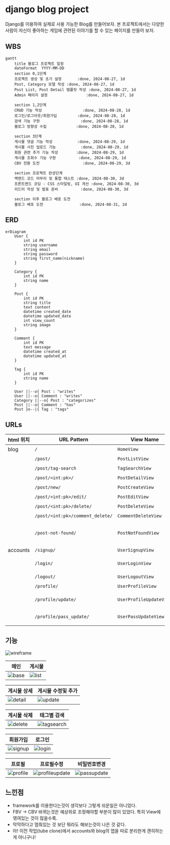 # django blog project

 Django를 이용하여 실제로 사용 가능한 Blog를 만들어보자.
 본 프로젝트에서는 다양한 사람이 자신이 좋아하는 게임에 관련된 이야기를 할 수 있는 페이지를 만들어 보자.

## WBS
```mermaid
gantt
    title 블로그 프로젝트 일정
    dateFormat  YYYY-MM-DD
    section 0,1단계
    프로젝트 생성 및 초기 설정       :done, 2024-08-27, 1d
    Post, Category 모델 작성 :done, 2024-08-27, 1d
    Post List, Post Detail 템플릿 작성 :done, 2024-08-27, 1d
    Admin 페이지 설정                 :done, 2024-08-27, 1d

    section 1,2단계
    CRUD 기능 작성                  :done, 2024-08-28, 1d
    로그인/로그아웃/회원가입         :done, 2024-08-28, 1d
    검색 기능 구현                  :done, 2024-08-28, 1d
    블로그 방향성 수립             :done, 2024-08-28, 1d

    section 3단계
    게시물 댓글 기능 작성           :done, 2024-08-29, 1d
    게시물 사진 업로드 기능           :done, 2024-08-29, 1d
    회원 관련 추가 기능 작성        :done, 2024-08-29, 1d
    게시물 조회수 기능 구현          :done, 2024-08-29, 1d
    CBV 전환 도전                   :done, 2024-08-29, 3d

    section 프로젝트 완성단계
    백엔드 코드 마무리 및 통합 테스트 :done, 2024-08-30, 3d
    프론트엔드 코딩 - CSS 스타일링, UI 개선 :done, 2024-08-30, 3d
    리드미 작성 및 발표 준비          :done, 2024-08-30, 3d

    section 이후 블로그 배포 도전
    블로그 배포 도전                :done, 2024-08-31, 2d
```

## ERD

```mermaid
erDiagram
    User {
        int id PK
        string username
        string email
        string password
        string first_name(nickname)
    }
    
    Category {
        int id PK
        string name
    }

    Post {
        int id PK
        string title
        text content
        datetime created_date
        datetime updated_date
        int view_count
        string image
    }

    Comment {
        int id PK
        text message
        datetime created_at
        datetime updated_at
    }

    Tag {
        int id PK
        string name
    }

    User ||--o{ Post : "writes"
    User ||--o{ Comment : "writes"
    Category ||--o{ Post : "categorizes"
    Post ||--o{ Comment : "has"
    Post }o--|{ Tag : "tags"
```
## URLs

|html 위치   | URL Pattern                       | View Name               | Description                                        |
|---------|-----------------------------------|-------------------------|----------------------------------------------------|
|blog    | `/`                               | `HomeView`              | 메인 페이지                                         |
|         | `/post/`                          | `PostListView`          | 게시물 목록                                         |
|         | `/post/tag-search`                | `TagSearchView`         | 태그별 검색                                         |
|         | `/post/<int:pk>/`                 | `PostDetailView`        | 게시물 상세                                         |
|         | `/post/new/`                      | `PostCreateView`        | 게시물 작성                                         |
|         | `/post/<int:pk>/edit/`            | `PostEditView`          | 게시물 수정                                         |
|         | `/post/<int:pk>/delete/`          | `PostDeleteView`        | 게시물 삭제                                         |
|         | `/post/<int:pk>/comment_delete/`  | `CommentDeleteView`     | 댓글 삭제                                           |
|         | `/post-not-found/`                | `PostNotFoundView`      | 게시물을 찾을 수 없는 경우 표시                      |
|accounts| `/signup/`                        | `UserSignupView`        | 회원가입                                            |
|         | `/login/`                         | `UserLoginView`         | 로그인 페이지                                       |
|         | `/logout/`                        | `UserLogoutView`        | 로그아웃                                            |
|         | `/profile/`                       | `UserProfileView`       | 유저 프로필                                         |
|         | `/profile/update/`                | `UserProfileUpdateView` | 프로필 정보 수정                                    |
|         | `/profile/pass_update/`           | `UserPassUpdateView`    | 비밀번호 변경                                       |


## 기능

![wireframe](.\img\wireframe.PNG)

|메인|게시물|
|-|-|
|![base](.\img\home.PNG)|![list](.\img\posts.PNG)|

|게시물 상세|게시물 수정및 추가|
|-|-|
|![detail](.\img\detail.PNG)|![update](.\img\update.PNG)|

|게시물 삭제|태그별 검색|
|-|-|
|![delete](.\img\delete.PNG)|![tagsearch](.\img\tagsearch.PNG)|

|회원가입|로그인|
|-|-|
|![signup](.\img\signup.PNG)|![login](.\img\login.PNG)|

|프로필|프로필수정|비밀번호변경|
|-|-|-|
|![profile](.\img\profile.PNG)|![profileupdate](.\img\profileupdate.PNG)|![passupdate](.\img\passupdate.PNG)|


## 느낀점

- framework를 이용한다는것이 생각보다 그렇게 쉬운일은 아니었다.
- FBV -> CBV 바뀌는것은 예상외로 조정해야할 부분이 많이 있었다. 특히 View에 엮여있는 것이 많을수록.
- 막막하다고 멈춰있는 것 보단 뭐라도 해보는것이 나은 것 같다.
- 아! 이전 작업(tube clone)에서 accounts와 blog의 앱을 따로 분리한게 괜히하는게 아니구나!
